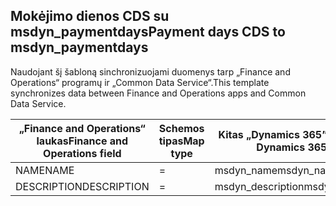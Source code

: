 ## <a name="payment-days-cds-to-msdyn_paymentdays"></a><span data-ttu-id="b86c4-101">Mokėjimo dienos CDS su msdyn_paymentdays</span><span class="sxs-lookup"><span data-stu-id="b86c4-101">Payment days CDS to msdyn_paymentdays</span></span>

<span data-ttu-id="b86c4-102">Naudojant šį šabloną sinchronizuojami duomenys tarp „Finance and Operations“ programų ir „Common Data Service“.</span><span class="sxs-lookup"><span data-stu-id="b86c4-102">This template synchronizes data between Finance and Operations apps and Common Data Service.</span></span>

<span data-ttu-id="b86c4-103">„Finance and Operations“ laukas</span><span class="sxs-lookup"><span data-stu-id="b86c4-103">Finance and Operations field</span></span> | <span data-ttu-id="b86c4-104">Schemos tipas</span><span class="sxs-lookup"><span data-stu-id="b86c4-104">Map type</span></span> | <span data-ttu-id="b86c4-105">Kitas „Dynamics 365” laukas</span><span class="sxs-lookup"><span data-stu-id="b86c4-105">Other Dynamics 365 field</span></span> | <span data-ttu-id="b86c4-106">Numatytoji reikšmė</span><span class="sxs-lookup"><span data-stu-id="b86c4-106">Default value</span></span>
---|---|---|---
<span data-ttu-id="b86c4-107">NAME</span><span class="sxs-lookup"><span data-stu-id="b86c4-107">NAME</span></span> | = | <span data-ttu-id="b86c4-108">msdyn_name</span><span class="sxs-lookup"><span data-stu-id="b86c4-108">msdyn_name</span></span> | 
<span data-ttu-id="b86c4-109">DESCRIPTION</span><span class="sxs-lookup"><span data-stu-id="b86c4-109">DESCRIPTION</span></span> | = | <span data-ttu-id="b86c4-110">msdyn_description</span><span class="sxs-lookup"><span data-stu-id="b86c4-110">msdyn_description</span></span> | 
